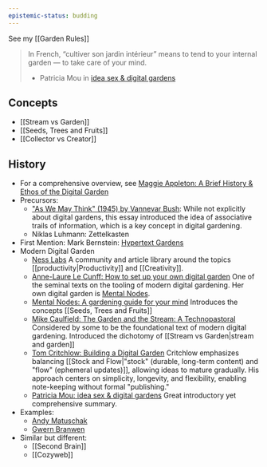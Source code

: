 ```yaml
---
epistemic-status: budding
---
```


See my [[Garden Rules]]

> In French, “cultiver son jardin intérieur” means to tend to your internal garden — to take care of your mind.
> - Patricia Mou in [idea sex & digital gardens](https://www.patriciamou.com/newsletter-archive/wellness-wisdom-vol-21-idea-sex-digital-gardens)

## Concepts

- [[Stream vs Garden]]
- [[Seeds, Trees and Fruits]]
- [[Collector vs Creator]]

## History

- For a comprehensive overview, see [Maggie Appleton: A Brief History & Ethos of the Digital Garden](https://maggieappleton.com/garden-history)
- Precursors:
	- ["As We May Think" (1945) by Vannevar Bush](https://www.theatlantic.com/magazine/archive/1945/07/as-we-may-think/303881/): 
	  While not explicitly about digital gardens, this essay introduced the idea of associative trails of information, which is a key concept in digital gardening.
	- Niklas Luhmann: Zettelkasten
- First Mention: Mark Bernstein: [Hypertext Gardens](https://www.eastgate.com/garden/Enter.html)
- Modern Digital Garden
	- [Ness Labs](https://nesslabs.com/)
	  A community and article library around the topics [[productivity|Productivity]] and [[Creativity]].
	- [Anne-Laure Le Cunff: How to set up your own digital garden](https://nesslabs.com/digital-garden-set-up)
	  One of the seminal texts on the tooling of modern digital gardening. Her own digital garden is [Mental Nodes](https://www.mentalnodes.com/a-gardening-guide-for-your-mind).
	- [Mental Nodes: A gardening guide for your mind](https://www.mentalnodes.com/a-gardening-guide-for-your-mind)
	  Introduces the concepts [[Seeds, Trees and Fruits]]
	- [Mike Caulfield: The Garden and the Stream: A Technopastoral](https://hapgood.us/2015/10/17/the-garden-and-the-stream-a-technopastoral/)
	  Considered by some to be the foundational text of modern digital gardening. Introduced the dichotomy of [[Stream vs Garden|stream and garden]]
	- [Tom Critchlow: Building a Digital Garden](https://tomcritchlow.com/2019/02/17/building-digital-garden/)
	  Critchlow emphasizes balancing [[Stock and Flow|"stock" (durable, long-term content) and "flow" (ephemeral updates)]], allowing ideas to mature gradually. His approach centers on simplicity, longevity, and flexibility, enabling note-keeping without formal "publishing."
	- [Patricia Mou: idea sex & digital gardens](https://www.patriciamou.com/newsletter-archive/wellness-wisdom-vol-21-idea-sex-digital-gardens)
	  Great introductory yet comprehensive summary.
- Examples:
	- [Andy Matuschak](https://notes.andymatuschak.org/)
	- [Gwern Branwen](https://www.gwern.net/)
- Similar but different:
	- [[Second Brain]]
	- [[Cozyweb]]